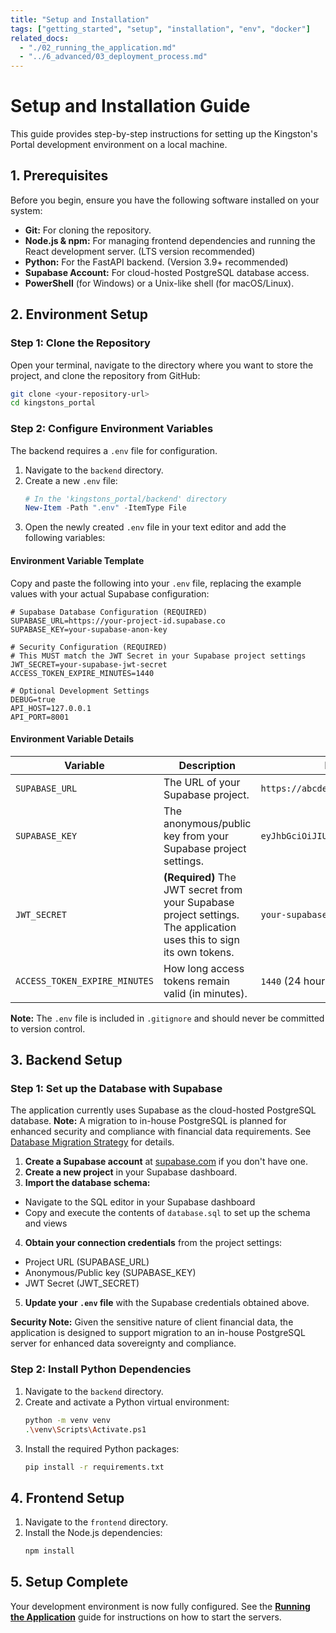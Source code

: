 ```yaml
---
title: "Setup and Installation"
tags: ["getting_started", "setup", "installation", "env", "docker"]
related_docs:
  - "./02_running_the_application.md"
  - "../6_advanced/03_deployment_process.md"
---
```

# Setup and Installation Guide

This guide provides step-by-step instructions for setting up the Kingston's Portal development environment on a local machine.

## 1. Prerequisites

Before you begin, ensure you have the following software installed on your system:

- **Git:** For cloning the repository.
- **Node.js & npm:** For managing frontend dependencies and running the React development server. (LTS version recommended)
- **Python:** For the FastAPI backend. (Version 3.9+ recommended)
- **Supabase Account:** For cloud-hosted PostgreSQL database access.
- **PowerShell** (for Windows) or a Unix-like shell (for macOS/Linux).

## 2. Environment Setup

### Step 1: Clone the Repository
Open your terminal, navigate to the directory where you want to store the project, and clone the repository from GitHub:

```bash
git clone <your-repository-url>
cd kingstons_portal
```

### Step 2: Configure Environment Variables

The backend requires a `.env` file for configuration.

1.  Navigate to the `backend` directory.
2.  Create a new `.env` file:
    ```powershell
    # In the 'kingstons_portal/backend' directory
    New-Item -Path ".env" -ItemType File
    ```
3.  Open the newly created `.env` file in your text editor and add the following variables:

#### Environment Variable Template
Copy and paste the following into your `.env` file, replacing the example values with your actual Supabase configuration:

```env
# Supabase Database Configuration (REQUIRED)
SUPABASE_URL=https://your-project-id.supabase.co
SUPABASE_KEY=your-supabase-anon-key

# Security Configuration (REQUIRED)
# This MUST match the JWT Secret in your Supabase project settings
JWT_SECRET=your-supabase-jwt-secret
ACCESS_TOKEN_EXPIRE_MINUTES=1440

# Optional Development Settings
DEBUG=true
API_HOST=127.0.0.1
API_PORT=8001
```

#### Environment Variable Details
| Variable                    | Description                                                                                             | Example Value                                               |
| --------------------------- | ------------------------------------------------------------------------------------------------------- | ----------------------------------------------------------- |
| `SUPABASE_URL`             | The URL of your Supabase project.                                                                       | `https://abcdefgh.supabase.co`                             |
| `SUPABASE_KEY`             | The anonymous/public key from your Supabase project settings.                                           | `eyJhbGciOiJIUzI1NiIsInR5cCI6IkpXVCJ9...`                   |
| `JWT_SECRET`               | **(Required)** The JWT secret from your Supabase project settings. The application uses this to sign its own tokens. | `your-supabase-jwt-secret-from-settings`                    |
| `ACCESS_TOKEN_EXPIRE_MINUTES` | How long access tokens remain valid (in minutes).                                                    | `1440` (24 hours)                                           |

**Note:** The `.env` file is included in `.gitignore` and should never be committed to version control.

## 3. Backend Setup

### Step 1: Set up the Database with Supabase

The application currently uses Supabase as the cloud-hosted PostgreSQL database. **Note:** A migration to in-house PostgreSQL is planned for enhanced security and compliance with financial data requirements. See [Database Migration Strategy](../6_advanced/04_database_migration_strategy.md) for details.

1.  **Create a Supabase account** at [supabase.com](https://supabase.com) if you don't have one.
2.  **Create a new project** in your Supabase dashboard.
3.  **Import the database schema:**
   - Navigate to the SQL editor in your Supabase dashboard
   - Copy and execute the contents of `database.sql` to set up the schema and views
4.  **Obtain your connection credentials** from the project settings:
   - Project URL (SUPABASE_URL)
   - Anonymous/Public key (SUPABASE_KEY)  
   - JWT Secret (JWT_SECRET)
5.  **Update your `.env` file** with the Supabase credentials obtained above.

**Security Note:** Given the sensitive nature of client financial data, the application is designed to support migration to an in-house PostgreSQL server for enhanced data sovereignty and compliance.

### Step 2: Install Python Dependencies

1.  Navigate to the `backend` directory.
2.  Create and activate a Python virtual environment:
    ```bash
    python -m venv venv
    .\venv\Scripts\Activate.ps1
    ```
3.  Install the required Python packages:
    ```bash
    pip install -r requirements.txt
    ```

## 4. Frontend Setup

1.  Navigate to the `frontend` directory.
2.  Install the Node.js dependencies:
    ```bash
    npm install
    ```

## 5. Setup Complete

Your development environment is now fully configured. See the [**Running the Application**](./02_running_the_application.md) guide for instructions on how to start the servers. 